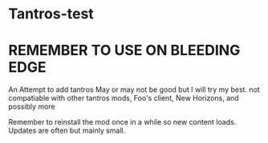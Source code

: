 # Tantros-test
# REMEMBER TO USE ON BLEEDING EDGE
An Attempt to add tantros
May or may not be good but I will try my best.
not compatiable with other tantros mods, Foo's client, New Horizons, and possibly more

Remember to reinstall the mod once in a while so new content loads. Updates are often but mainly small.

